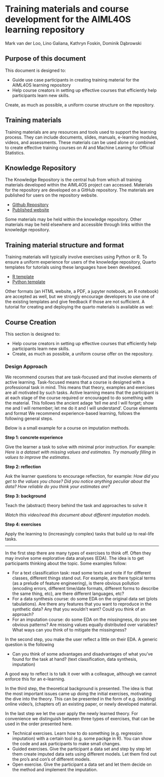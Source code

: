 
# Training materials and course development for the AIML4OS learning repository

Mark van der Loo, Lino Galiana, Kathryn Foskin, Dominik Dąbrowski


## Purpose of this document

This document is designed to:

- Guide use case participants in creating training material for the AIML4OS learning repository
- Help course creators in setting up effective courses that efficiently help participants learn new skills.

Create, as much as possible, a uniform course structure on the repository.


## Training materials

Training materials are any resources and tools used to support the learning
process. They can include documents, slides, manuals, e-learning modules,
videos, and assessments. These materials can be used alone or combined to
create effective training courses on AI and Machine Leaning for Official
Statistics.

## Knowledge Repository

The Knowledge Repository is the central hub from which all training materials developed within the AIML4OS project can accessed. Materials for the repository are developed on a GitHub repository. The materials are published for users on the repository website.

- [Github Repository](https://github.com/AIML4OS/formation-starting-pack)
- [Published website](https://aiml4os.github.io/formation-starting-pack/)


Some materials may be held within the knowledge repository. Other materials may
be held elsewhere and accessible through links within the knowledge repository.


## Training material structure and format

Training materials will typically involve exercises using Python or R. To
ensure a uniform experience for users of the knowledge repository, Quarto
templates for tutorials using these languages have been developed.

- [R template](https://github.com/AIML4OS/AIML4OS-template-quarto-python)
- [Python template](https://github.com/AIML4OS/AIML4OS-template-quarto-r)

Other formats (an HTML website, a PDF, a jupyter notebook, an R notebook) are
accepted as well, but we strongly encourage developers to use one of the
existing templates and give feedback if those are not sufficient. A tutorial
for creating and deploying the quarto materials is available as wel:
 
## Course Creation

This section is designed to:

- Help course creators in setting up effective courses that efficiently help participants learn new skills.
- Create, as much as possible, a uniform course offer on the repository.

### Design Approach

We recommend courses that are task-focused and that involve elements of active
learning.  Task-focused means that a course is designed with a professional
task in mind. This means that theory, examples and exercises are all motivated
by such tasks.  Active learning means that the participant is at each stage of
the course required or encouraged to do something with the material. This
follows the ancient adage ‘tell me and I will forget; show me and I will
remember; let me do it and I will understand’.  Course elements and format We
recommend experience-based learning, follows the following general steps.

Below is a small example for a course on imputation methods.

**Step 1: concrete experience** 

Give the learner a task to solve with minimal prior instruction. For example:
_Here is a dataset with missing values and estimates. Try manually filling in
values to improve the estimates_.

**Step 2: reflection**

Ask the learner questions to encourage reflection, for example:
_How did you get to the values you chose? Did you notice anything peculiar about the data?
How reliable do you think your estimates are?_

**Step 3: background**

Teach the (abstract) theory behind the task and approaches to solve it

_Watch this video/read this document about different imputation models_.

**Step 4: exercises**
 
Apply the learning to (increasingly complex) tasks that build up to real-life tasks.

---

In the first step there are many types of exercises to think off. Often they
may involve some explorative data analyses (EDA). The idea is to get
participants thinking about the topic. Some examples follow:

- For a text classification task: read some texts and note if for different classes, different things stand out. For example, are there typical terms (as a prelude of feature engineering), is there obvious pollution (encoding errors, different time/date formats, different forms to describe the same thing, etc), are there different languages, etc?
- For a data synthesis course: do some EDA on the original data set (plots tabulations). Are there any features that you want to reproduce in the synthetic data? Any that you wouldn’t want? Could you think of an approach?
- For an imputation course: do some EDA on the missingness, do you see obvious patterns? Are missing values equally distributed over variables? What ways can you think of to mitigate the missingness?


In the second step, you make the user reflect a little on their EDA. A generic question is the following

- Can you think of some advantages and disadvantages of what you’ve found for the task at hand? (text classification, data synthesis, imputation)

A good way to reflect is to talk it over with a colleague, although we cannot enforce this for an e-learning.


In the third step, the theoretical background is presented. The idea is that
the most important issues came up doing the initial exercises, motivating the
dive into the theory. This can be presented in the form of e.g. (existing)
online video’s, (chapters of) an existing paper, or newly developed material.

In the last step we let the user apply the newly learned theory. For
convenience we distinguish between three types of exercises, that can be used
in the order presented here.


- Technical exercises. Learn how to do something (e.g. regression imputation) with a certain tool (e.g. some packge in R). You can show the code and ask participants to make small changes.
- Guided exercises. Give the participant a data set and step by step let them create imputed data sets using different models. Let them find out the pro’s and con’s of different models.
- Open exercise. Give the participant a data set and let them decide on the method and implement the imputation.

